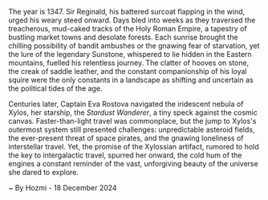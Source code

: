 
The year is 1347.  Sir Reginald, his battered surcoat flapping in the wind, urged his weary steed onward.  Days bled into weeks as they traversed the treacherous, mud-caked tracks of the Holy Roman Empire, a tapestry of bustling market towns and desolate forests. Each sunrise brought the chilling possibility of bandit ambushes or the gnawing fear of starvation, yet the lure of the legendary Sunstone, whispered to lie hidden in the Eastern mountains, fuelled his relentless journey.  The clatter of hooves on stone, the creak of saddle leather, and the constant companionship of his loyal squire were the only constants in a landscape as shifting and uncertain as the political tides of the age.

Centuries later, Captain Eva Rostova navigated the iridescent nebula of Xylos, her starship, the *Stardust Wanderer*, a tiny speck against the cosmic canvas.  Faster-than-light travel was commonplace, but the jump to Xylos's outermost system still presented challenges: unpredictable asteroid fields, the ever-present threat of space pirates, and the gnawing loneliness of interstellar travel. Yet, the promise of the Xylossian artifact, rumored to hold the key to intergalactic travel, spurred her onward, the cold hum of the engines a constant reminder of the vast, unforgiving beauty of the universe she dared to explore.

~ By Hozmi - 18 December 2024
